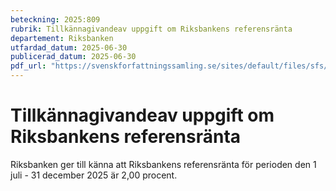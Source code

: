 ```yaml
---
beteckning: 2025:809
rubrik: Tillkännagivandeav uppgift om Riksbankens referensränta
departement: Riksbanken
utfardad_datum: 2025-06-30
publicerad_datum: 2025-06-30
pdf_url: "https://svenskforfattningssamling.se/sites/default/files/sfs/2025-06/SFS2025-809.pdf"
---
```


# Tillkännagivandeav uppgift om Riksbankens referensränta

Riksbanken ger till känna att Riksbankens referensränta för perioden den 1 juli - 31 december 2025 är 2,00 procent.